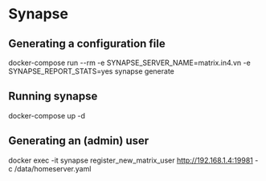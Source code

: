 # Synapse

## Generating a configuration file
docker-compose run --rm -e SYNAPSE_SERVER_NAME=matrix.in4.vn -e SYNAPSE_REPORT_STATS=yes synapse generate

## Running synapse
docker-compose up -d

## Generating an (admin) user
docker exec -it synapse register_new_matrix_user http://192.168.1.4:19981 -c /data/homeserver.yaml